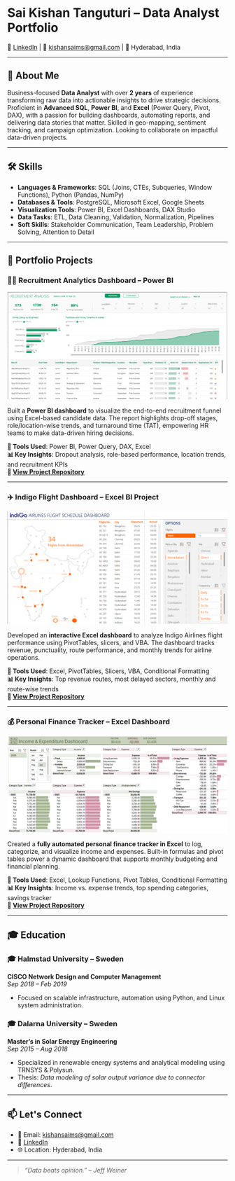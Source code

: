# Sai Kishan Tanguturi – Data Analyst Portfolio

🔗 [LinkedIn](https://www.linkedin.com/in/saikishans) | 📧 kishansaims@gmail.com | 📍 Hyderabad, India

---

## 🧠 About Me

Business-focused **Data Analyst** with over **2 years** of experience transforming raw data into actionable insights to drive strategic decisions. Proficient in **Advanced SQL**, **Power BI**, and **Excel** (Power Query, Pivot, DAX), with a passion for building dashboards, automating reports, and delivering data stories that matter. Skilled in geo-mapping, sentiment tracking, and campaign optimization. Looking to collaborate on impactful data-driven projects.

---

## 🛠️ Skills

- **Languages & Frameworks**: SQL (Joins, CTEs, Subqueries, Window Functions), Python (Pandas, NumPy)
- **Databases & Tools**: PostgreSQL, Microsoft Excel, Google Sheets
- **Visualization Tools**: Power BI, Excel Dashboards, DAX Studio
- **Data Tasks**: ETL, Data Cleaning, Validation, Normalization, Pipelines
- **Soft Skills**: Stakeholder Communication, Team Leadership, Problem Solving, Attention to Detail

---
## 📁 Portfolio Projects

### 🧑‍💼 Recruitment Analytics Dashboard – Power BI

![Recruitment Dashboard Screenshot](Dashboard_Snapshot.png)

Built a **Power BI dashboard** to visualize the end-to-end recruitment funnel using Excel-based candidate data. The report highlights drop-off stages, role/location-wise trends, and turnaround time (TAT), empowering HR teams to make data-driven hiring decisions.

**🔧 Tools Used**: Power BI, Power Query, DAX, Excel  
**📊 Key Insights**: Dropout analysis, role-based performance, location trends, and recruitment KPIs  
**🔗 [View Project Repository]([link-to-repo](https://github.com/kishan-sai/Recruitment-Analytics-PowerBI-Dashboard.git))**

---

### ✈️ Indigo Flight Dashboard – Excel BI Project

![Flight Dashboard Screenshot](Airlines-Dashboard.png)

Developed an **interactive Excel dashboard** to analyze Indigo Airlines flight performance using PivotTables, slicers, and VBA. The dashboard tracks revenue, punctuality, route performance, and monthly trends for airline operations.

**🔧 Tools Used**: Excel, PivotTables, Slicers, VBA, Conditional Formatting  
**📊 Key Insights**: Top revenue routes, most delayed sectors, monthly and route-wise trends  
**🔗 [View Project Repository](link-to-repo)**

---

### 💰 Personal Finance Tracker – Excel Dashboard

![Finance Dashboard Screenshot](Income_Tracker.png)

Created a **fully automated personal finance tracker in Excel** to log, categorize, and visualize income and expenses. Built-in formulas and pivot tables power a dynamic dashboard that supports monthly budgeting and financial planning.

**🔧 Tools Used**: Excel, Lookup Functions, Pivot Tables, Conditional Formatting  
**📊 Key Insights**: Income vs. expense trends, top spending categories, savings tracker  
**🔗 [View Project Repository](link-to-repo)**

---

## 🎓 Education

### 🎓 Halmstad University – Sweden  
**CISCO Network Design and Computer Management**  
*Sep 2018 – Feb 2019*  
- Focused on scalable infrastructure, automation using Python, and Linux system administration.

### 🎓 Dalarna University – Sweden  
**Master’s in Solar Energy Engineering**  
*Sep 2015 – Aug 2018*  
- Specialized in renewable energy systems and analytical modeling using TRNSYS & Polysun.  
- Thesis: *Data modeling of solar output variance due to connector differences*.

---

## 📫 Let's Connect

- 📧 Email: kishansaims@gmail.com  
- 💼 [LinkedIn](https://www.linkedin.com/in/saikishans)  
- 🌐 Location: Hyderabad, India  

---

> _“Data beats opinion.” – Jeff Weiner_
